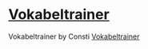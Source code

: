 # [Vokabeltrainer](pages/trainer.html)
Vokabeltrainer by Consti [Vokabeltrainer](pages/trainer.html)
